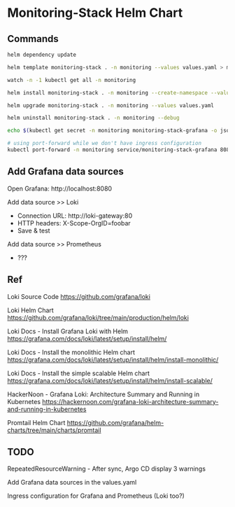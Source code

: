 # Monitoring-Stack Helm Chart

## Commands

```bash
helm dependency update

helm template monitoring-stack . -n monitoring --values values.yaml > manifest.yaml
```

```bash
watch -n -1 kubectl get all -n monitoring

helm install monitoring-stack . -n monitoring --create-namespace --values values.yaml

helm upgrade monitoring-stack . -n monitoring --values values.yaml

helm uninstall monitoring-stack . -n monitoring --debug
```

```bash
echo $(kubectl get secret -n monitoring monitoring-stack-grafana -o jsonpath="{.data.admin-password}" | base64 --decode)

# using port-forward while we don't have ingress configuration
kubectl port-forward -n monitoring service/monitoring-stack-grafana 8080:80
```

## Add Grafana data sources

Open Grafana: http://localhost:8080

Add data source >> Loki

- Connection URL: http://loki-gateway:80
- HTTP headers: X-Scope-OrgID=foobar
- Save & test

Add data source >> Prometheus

- ???

## Ref

Loki Source Code
https://github.com/grafana/loki

Loki Helm Chart
https://github.com/grafana/loki/tree/main/production/helm/loki

Loki Docs - Install Grafana Loki with Helm
https://grafana.com/docs/loki/latest/setup/install/helm/

Loki Docs - Install the monolithic Helm chart
https://grafana.com/docs/loki/latest/setup/install/helm/install-monolithic/

Loki Docs - Install the simple scalable Helm chart
https://grafana.com/docs/loki/latest/setup/install/helm/install-scalable/

HackerNoon - Grafana Loki: Architecture Summary and Running in Kubernetes
https://hackernoon.com/grafana-loki-architecture-summary-and-running-in-kubernetes

Promtail Helm Chart
https://github.com/grafana/helm-charts/tree/main/charts/promtail

## TODO

RepeatedResourceWarning - After sync, Argo CD display 3 warnings

Add Grafana data sources in the values.yaml

Ingress configuration for Grafana and Prometheus (Loki too?)
